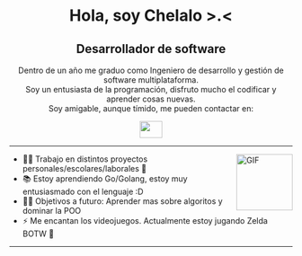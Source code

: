 <h1 align="center">Hola, soy Chelalo >.<</h1>
<h2 align="center">Desarrollador de software</h3>
<p align="center">
  Dentro de un año me graduo como Ingeniero de desarrollo y gestión de software multiplataforma.<br />
  Soy un entusiasta de la programación, disfruto mucho el codificar y aprender cosas nuevas.<br />
  Soy amigable, aunque tímido, me pueden contactar en:
</p>
<p align="center">
  <a href = "mailto: eduardosaavedra687@gmail.com"><img align="center" src="https://simpleicons.org/icons/gmail.svg" height="30" width="40" /></a>
</p>
<hr />
  
<img align="right" alt="GIF" width="100px" src="https://media.tenor.com/uIUxxg8ZbnkAAAAi/dancing-rainbow.gif" />

- 👨‍💻 Trabajo en distintos proyectos personales/escolares/laborales 🥸
- 📚 Estoy aprendiendo Go/Golang, estoy muy entusiasmado con el lenguaje :D
- 💪🏼 Objetivos a futuro: Aprender mas sobre algoritos y dominar la POO
- ⚡ Me encantan los videojuegos. Actualmente estoy jugando Zelda BOTW 🫡

<hr />

<!--
**zchelalo/zchelalo** is a ✨ _special_ ✨ repository because its `README.md` (this file) appears on your GitHub profile.

Here are some ideas to get you started:

- 🔭 I’m currently working on ...
- 🌱 I’m currently learning ...
- 👯 I’m looking to collaborate on ...
- 🤔 I’m looking for help with ...
- 💬 Ask me about ...
- 📫 How to reach me: ...
- 😄 Pronouns: ...
- ⚡ Fun fact: ...
-->
